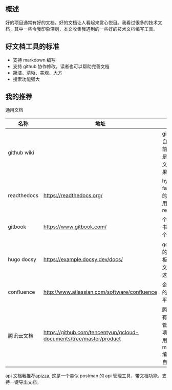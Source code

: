[//title]: (好用的技术文档方案推荐)
[//englishtitle]: (documentation-tools)
[//category]: (tool)
[//tags]: (文档工具,wiki,readthedocs,gitbook,docsy,confluence)
[//createtime]: (20200918)
[//updatetime]: (20200918)

## 概述

好的项目通常有好的文档，好的文档让人看起来赏心悦目。我看过很多的技术文档，其中一些令我印象深刻，本文收集我遇到的一些好的技术文档编写工具。

## 好文档工具的标准

- 支持 markdown 编写
- 支持 github 协作修改，读者也可以帮助完善文档
- 简洁、清晰、美观、大方
- 搜索功能强大

## 我的推荐

通用文档

| 名称        | 地址                                                               | 备注                                                                     |
| ----------- | ------------------------------------------------------------------ | ------------------------------------------------------------------------ |
| github wiki |                                                                    | github 项目自带的，以前以太坊就是用 wiki 写文档的，效果也很不错          |
| readthedocs | https://readthedocs.org/                                           | hyperledger fabrc、bocs 的文档都是用 readthedocs                         |
| gitbook     | https://www.gitbook.com/                                           | 个人写电子书可以用这个                                                   |
| hugo docsy  | https://example.docsy.dev/docs/                                    | google 开发的 hugo 模板，k8s 的文档就是用这个编写的                      |
| confluence  | http://www.atlassian.com/software/confluence                       | 企业内部用的收费文档平台                                                 |
| 腾讯云文档  | https://github.com/tencentyun/qcloud-documents/tree/master/product | 腾讯云的所有文档都托管在 github 项目里，使用 markdown 编写，然后自己解析 |

api 文档我推荐[apizza](apizza.net), 这是一个类似 postman 的 api 管理工具，带文档功能，支持一键导出文档。
